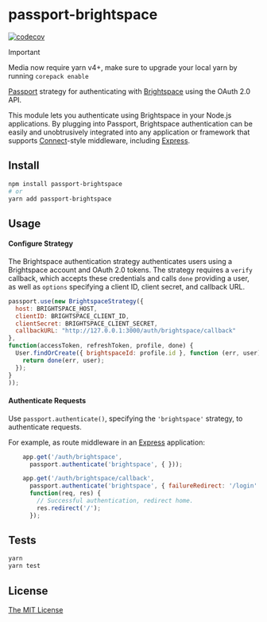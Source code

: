 # passport-brightspace

[![codecov](https://codecov.io/gh/feedbackfruits/passport-brightspace/branch/master/graph/badge.svg)](https://codecov.io/gh/feedbackfruits/passport-brightspace)

> [!IMPORTANT]
> Media now require yarn v4+, make sure to upgrade your local yarn by running `corepack enable`

[Passport](http://passportjs.org/) strategy for authenticating with [Brightspace](http://docs.valence.desire2learn.com/reference.html)
using the OAuth 2.0 API.

This module lets you authenticate using Brightspace in your Node.js applications.
By plugging into Passport, Brightspace authentication can be easily and
unobtrusively integrated into any application or framework that supports
[Connect](http://www.senchalabs.org/connect/)-style middleware, including
[Express](http://expressjs.com/).

## Install
```sh
npm install passport-brightspace
# or
yarn add passport-brightspace
```

## Usage

#### Configure Strategy

The Brightspace authentication strategy authenticates users using a Brightspace account
and OAuth 2.0 tokens.  The strategy requires a `verify` callback, which accepts
these credentials and calls `done` providing a user, as well as `options`
specifying a client ID, client secret, and callback URL.

```js
passport.use(new BrightspaceStrategy({
  host: BRIGHTSPACE_HOST,
  clientID: BRIGHTSPACE_CLIENT_ID,
  clientSecret: BRIGHTSPACE_CLIENT_SECRET,
  callbackURL: "http://127.0.0.1:3000/auth/brightspace/callback"
},
function(accessToken, refreshToken, profile, done) {
  User.findOrCreate({ brightspaceId: profile.id }, function (err, user) {
    return done(err, user);
  });
}
));
```

#### Authenticate Requests

Use `passport.authenticate()`, specifying the `'brightspace'` strategy, to
authenticate requests.

For example, as route middleware in an [Express](http://expressjs.com/)
application:

```js
    app.get('/auth/brightspace',
      passport.authenticate('brightspace', { }));

    app.get('/auth/brightspace/callback',
      passport.authenticate('brightspace', { failureRedirect: '/login' }),
      function(req, res) {
        // Successful authentication, redirect home.
        res.redirect('/');
      });
```

## Tests

```sh
yarn
yarn test
```

## License

[The MIT License](http://opensource.org/licenses/MIT)
